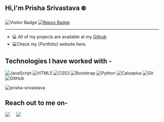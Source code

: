 
<h2> Hi,I'm Prisha Srivastava ❄️</h2>

![Visitor Badge](https://visitor-badge.laobi.icu/badge?page_id=prisha-srivastava.prisha-srivastava)
[![Repos Badge](https://badges.pufler.dev/repos/prisha-srivastava)](https://badges.pufler.dev)

__________________________________________________________________________________________________________________________________________________________________


<p align="left"> 
 
- 💻 All of my projects are available at my [Github](https://github.com/prisha-srivastava?tab=repositories)
- 💻Check my [Portfolio] website here.
</p>
<h2 align="left"> Technologies I have worked with -</h2>
<p align="left">
 
![JavaScript](https://img.shields.io/badge/-JavaScript-black?style=flat-square&logo=javascript)
![HTML5](https://img.shields.io/badge/-HTML5-E34F26?style=flat-square&logo=html5&logoColor=white)
![CSS3](https://img.shields.io/badge/-CSS3-1572B6?style=flat-square&logo=css3)
![Bootstrap](https://img.shields.io/badge/-Bootstrap-563D7C?style=flat-square&logo=bootstrap)
![Python](https://img.shields.io/badge/-Python-3776AB?style=flat-square&logo=python&logoColor=white)
![Cplusplus](https://img.shields.io/badge/-C++-00599C?style=flat-square&logo=c++&logoColor=white)
![Git](https://img.shields.io/badge/-Git-black?style=flat-square&logo=git)
![GitHub](https://img.shields.io/badge/-GitHub-181717?style=flat-square&logo=github)

</p>

<p><img align="center" src="https://github-readme-stats.vercel.app/api?username=prisha-srivastava&show_icons=true&locale=en&theme=default&hide=issues,stars&count_private=true" alt="prisha-srivastava" /></p>

<h2>Reach out to me on-</h2> 
<p align="left">
  <a target="_blank"href="https://www.linkedin.com/in/prisha-srivastava/"><img src="https://img.shields.io/badge/linkedin-%230077B5.svg?&style=for-the-badge&logo=linkedin&logoColor=white" /></a>&nbsp;&nbsp;&nbsp;&nbsp;
  <a href="mailto:prishas.2501@gmail.com"><img src="https://img.shields.io/badge/gmail-%23D14836.svg?&style=for-the-badge&logo=gmail&logoColor=white" /></a>&nbsp;&nbsp;&nbsp;&nbsp;
</p>
